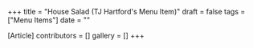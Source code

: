 +++
title = "House Salad (TJ Hartford's Menu Item)"
draft = false
tags = ["Menu Items"]
date = ""

[Article]
contributors = []
gallery = []
+++